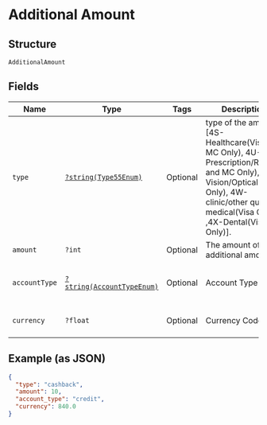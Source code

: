 
# Additional Amount

## Structure

`AdditionalAmount`

## Fields

| Name | Type | Tags | Description | Getter | Setter |
|  --- | --- | --- | --- | --- | --- |
| `type` | [`?string(Type55Enum)`](../../doc/models/type-55-enum.md) | Optional | type of the amount [4S-Healthcare(Visa and MC Only), 4U-Prescription/Rx(Visa and MC Only), 4V-Vision/Optical(Visa Only), 4W-clinic/other qualified medical(Visa Only) ,4X-Dental(Visa Only)]. | getType(): ?string | setType(?string type): void |
| `amount` | `?int` | Optional | The amount of additional amount. | getAmount(): ?int | setAmount(?int amount): void |
| `accountType` | [`?string(AccountTypeEnum)`](../../doc/models/account-type-enum.md) | Optional | Account Type | getAccountType(): ?string | setAccountType(?string accountType): void |
| `currency` | `?float` | Optional | Currency Code | getCurrency(): ?float | setCurrency(?float currency): void |

## Example (as JSON)

```json
{
  "type": "cashback",
  "amount": 10,
  "account_type": "credit",
  "currency": 840.0
}
```

